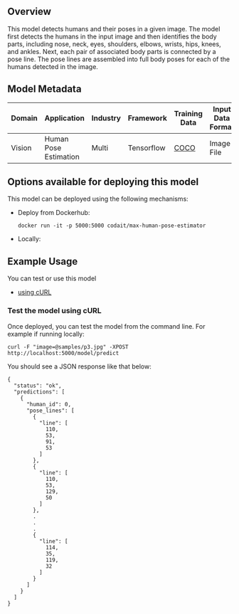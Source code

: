## Overview

This model detects humans and their poses in a given image. The model first detects the humans in the input image and then identifies the body parts, including nose, neck, eyes, shoulders, elbows, wrists, hips, knees, and ankles. Next, each pair of associated body parts is connected by a pose line. The pose lines are assembled into full body poses for each of the humans detected in the image.

## Model Metadata

| Domain | Application | Industry  | Framework | Training Data | Input Data Format |
| ------------- | --------  | -------- | --------- | --------- | -------------- |
| Vision | Human Pose Estimation | Multi | Tensorflow | [COCO](http://cocodataset.org) | Image File |




## Options available for deploying this model

This model can be deployed using the following mechanisms:

* Deploy from Dockerhub:

  ```
  docker run -it -p 5000:5000 codait/max-human-pose-estimator
  ```


* Locally:

## Example Usage

You can test or use this model

 - [using cURL](#test-the-model-using-curl)


### Test the model using cURL

Once deployed, you can test the model from the command line. For example if running locally:

```
curl -F "image=@samples/p3.jpg" -XPOST http://localhost:5000/model/predict
```

You should see a JSON response like that below:

```
{
  "status": "ok",
  "predictions": [
    {
      "human_id": 0,
      "pose_lines": [
        {
          "line": [
            110,
            53,
            91,
            53
          ]
        },
        {
          "line": [
            110,
            53,
            129,
            50
          ]
        },
        .
        .
        .
        {
          "line": [
            114,
            35,
            119,
            32
          ]
        }
      ]
    }
  ]
}
```

